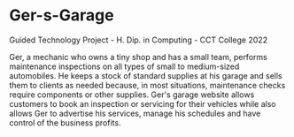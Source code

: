 # Ger-s-Garage
Guided Technology Project - H. Dip. in Computing - CCT College 2022

Ger, a mechanic who owns a tiny shop and has a small team, performs maintenance inspections on all types of small to medium-sized automobiles. He keeps a stock of standard supplies at his garage and sells them to clients as needed because, in most situations, maintenance checks require components or other supplies. Ger's garage website allows customers to book an inspection or servicing for their vehicles while also allows Ger to advertise his services, manage his schedules and have control of the business profits.
